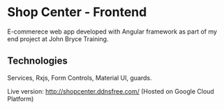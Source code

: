 # Shop Center - Frontend

E-commerece web app developed with Angular framework as part of my end project at John Bryce Training.
## Technologies
Services, Rxjs, Form Controls, Material UI, guards.

Live version: http://shopcenter.ddnsfree.com/
(Hosted on Google Cloud Platform)
